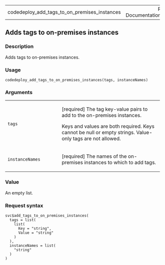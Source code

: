 <table style="width: 100%;">
<tbody>
<tr class="odd">
<td>codedeploy_add_tags_to_on_premises_instances</td>
<td style="text-align: right;">R Documentation</td>
</tr>
</tbody>
</table>

## Adds tags to on-premises instances

### Description

Adds tags to on-premises instances.

### Usage

    codedeploy_add_tags_to_on_premises_instances(tags, instanceNames)

### Arguments

<table>
<colgroup>
<col style="width: 35%" />
<col style="width: 65%" />
</colgroup>
<tbody>
<tr class="odd">
<td><code
id="codedeploy_add_tags_to_on_premises_instances_:_tags">tags</code></td>
<td><p>[required] The tag key-value pairs to add to the on-premises
instances.</p>
<p>Keys and values are both required. Keys cannot be null or empty
strings. Value-only tags are not allowed.</p></td>
</tr>
<tr class="even">
<td><code
id="codedeploy_add_tags_to_on_premises_instances_:_instanceNames">instanceNames</code></td>
<td><p>[required] The names of the on-premises instances to which to add
tags.</p></td>
</tr>
</tbody>
</table>

### Value

An empty list.

### Request syntax

    svc$add_tags_to_on_premises_instances(
      tags = list(
        list(
          Key = "string",
          Value = "string"
        )
      ),
      instanceNames = list(
        "string"
      )
    )

